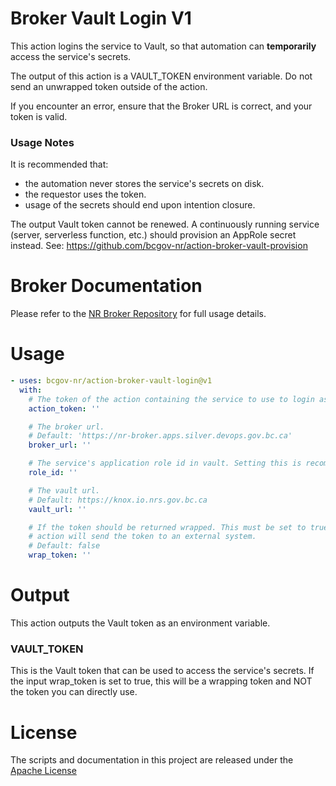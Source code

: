 # Broker Vault Login V1

This action logins the service to Vault, so that automation can **temporarily** access the service's secrets.

The output of this action is a VAULT_TOKEN environment variable. Do not send an unwrapped token outside of the action.

If you encounter an error, ensure that the Broker URL is correct, and your token is valid.

### Usage Notes

It is recommended that:
* the automation never stores the service's secrets on disk.
* the requestor uses the token.
* usage of the secrets should end upon intention closure.

The output Vault token cannot be renewed. A continuously running service (server, serverless function, etc.) should provision an AppRole secret instead. See: https://github.com/bcgov-nr/action-broker-vault-provision

# Broker Documentation

Please refer to the [NR Broker Repository](https://github.com/bcgov-nr/nr-broker) for full usage details.

# Usage

<!-- start usage -->
```yaml
- uses: bcgov-nr/action-broker-vault-login@v1
  with:
    # The token of the action containing the service to use to login as
    action_token: ''

    # The broker url.
    # Default: 'https://nr-broker.apps.silver.devops.gov.bc.ca'
    broker_url: ''

    # The service's application role id in vault. Setting this is recommended to avoid environment mismatch.
    role_id: ''

    # The vault url.
    # Default: https://knox.io.nrs.gov.bc.ca
    vault_url: ''

    # If the token should be returned wrapped. This must be set to true if the
    # action will send the token to an external system.
    # Default: false
    wrap_token: ''
```
<!-- end usage -->

# Output

This action outputs the Vault token as an environment variable.

### VAULT_TOKEN

This is the Vault token that can be used to access the service's secrets. If the input wrap_token is set to true, this will be a wrapping token and NOT the token you can directly use.

# License

The scripts and documentation in this project are released under the [Apache License](LICENSE)

